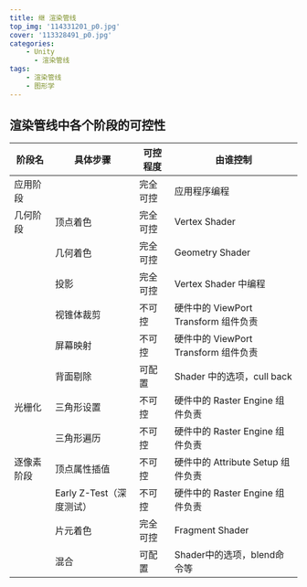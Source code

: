 ```yaml
---
title: 继 渲染管线
top_img: '114331201_p0.jpg'
cover: '113328491_p0.jpg'
categories: 
    - Unity
      - 渲染管线
tags: 
    - 渲染管线
    - 图形学
---
```


## 渲染管线中各个阶段的可控性

| 阶段名 | 具体步骤 | 可控程度 | 由谁控制 |
| ----- | -------- | ------- | ------- |
| 应用阶段 |        | 完全可控 | 应用程序编程 |
| 几何阶段 | 顶点着色 | 完全可控 | Vertex Shader |
|         | 几何着色 | 完全可控 | Geometry Shader |
|         | 投影 | 完全可控 | Vertex Shader 中编程 |
|         | 视锥体裁剪 | 不可控 | 硬件中的 ViewPort Transform 组件负责 |
|         | 屏幕映射 | 不可控 | 硬件中的 ViewPort Transform 组件负责 |
|         | 背面剔除 | 可配置 | Shader 中的选项，cull back |
| 光栅化  | 三角形设置 | 不可控 | 硬件中的 Raster Engine 组件负责 |
|         | 三角形遍历 | 不可控 | 硬件中的 Raster Engine 组件负责 |
| 逐像素阶段 | 顶点属性插值 | 不可控 | 硬件中的 Attribute Setup 组件负责 |
|           | Early Z-Test（深度测试）| 不可控 | 硬件中的 Raster Engine 组件负责 |
|           | 片元着色 | 完全可控 | Fragment Shader |
|           | 混合 | 可配置 | Shader中的选项，blend命令等 |
